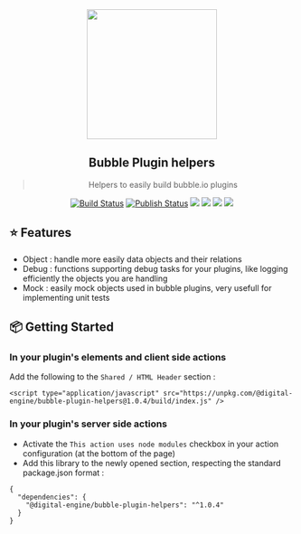  <div align="center">
 <img align="center" width="230" src="https://i.postimg.cc/HWqPfvjD/Bubble-Plugin-Helpers.png" />
  <h2>Bubble Plugin helpers</h2>
  <blockquote>Helpers to easily build bubble.io plugins</blockquote>
 
 <a href="https://github.com/digital-engine-info/bubble-plugin-helpers/actions"><img alt="Build Status" src="https://github.com/digital-engine-info/bubble-plugin-helpers/workflows/Build/badge.svg?color=green" /></a> <a href="https://github.com/digital-engine-info/bubble-plugin-helpers/actions"> <img alt="Publish Status" src="https://github.com/digital-engine-info/bubble-plugin-helpers/workflows/Publish/badge.svg?color=green" /></a> <img src="https://img.shields.io/david/digital-engine-info/bubble-plugin-helpers.svg" /> <a href="https://david-dm.org/digital-engine-info/bubble-plugin-helpers?type=dev"><img src="https://img.shields.io/david/dev/digital-engine-info/bubble-plugin-helpers.svg" /></a> <img src="https://api.dependabot.com/badges/status?host=github&repo=digital-engine-info/bubble-plugin-helpers" />
 <a href="http://commitizen.github.io/cz-cli/"><img src="https://img.shields.io/badge/commitizen-friendly-brightgreen.svg" /></a>
</div>

## ⭐️ Features

- Object : handle more easily data objects and their relations
- Debug : functions supporting debug tasks for your plugins, like logging efficiently the objects you are handling
- Mock : easily mock objects used in bubble plugins, very usefull for implementing unit tests

## 📦 Getting Started

### In your plugin's elements and client side actions

Add the following to the `Shared / HTML Header` section :
```
<script type="application/javascript" src="https://unpkg.com/@digital-engine/bubble-plugin-helpers@1.0.4/build/index.js" />
```

### In your plugin's server side actions

- Activate the `This action uses node modules` checkbox in your action configuration (at the bottom of the page)
- Add this library to the newly opened section, respecting the standard package.json format :
```
{
  "dependencies": {
    "@digital-engine/bubble-plugin-helpers": "^1.0.4"
  }
}
```
